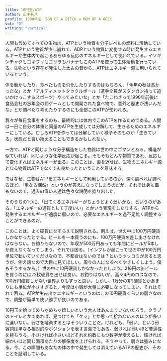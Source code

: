 ```yaml
---
title: 10円玉/ATP
author: 山中甚八
profile: 1990年生　SON OF A BITCH ⇄ MOM OF A GEEK
vol: "0"
writing: "vertical"
---
```


人間も含めてすべての生物は、ATPという物質を分子レベルの燃料に活動している。ATPという物質が少し崩れて、ADPという物質に変化する時に発生するエネルギーが生体内で起こるあらゆる反応のエネルギーとして使われている。イソギンチャクもゴキブリもゴリラもバナナもこのATPを使って生体活動を行っている。生物という存在が発生した太古の昔から、ATPはエネルギー源に用いられているという。

体を動かしたり、食べたものを消化したりするのはもちろん、「今年の秋は長かったな」とか「アルティメットタックルボール（選手全員がスタンガン持って追いかけっこするスポーツ）やってみたいな」とか「たこわさって<span class="text-tcy">1990</span>年前後に食品会社の忘年会の罰ゲームとして開発された食べ物で、意外と歴史が浅いんだな」とか調べたり考えたりするのにも全部このATPが使われる。

我々が毎日食事をするのも、最終的には体内でこのATPを作るためである。人間は一日に自分の体重と同量のATPを生成しては分解して、生きるためのエネルギーにしている。むしろATPを作っては分解していく様子そのものが「生きている」状態だと言い換えることもできるかもしれない。

一方で、ATPと同じような分子構造をした物質は世の中にゴマンとある。構造が似ていれば、同じような化学反応が起こる。そもそもどんな物質であれ、反応して変化すればエネルギーが出る。このことは、裏を返せば、生物のエネルギー源となる物質はATPでなくても良かったということを意味する。

ではなぜ、生物はATPをエネルギーとして利用しているのか。深く調べれば調べるほど、「単なる偶然」というのが答えになってしまうのだが、それでは身も蓋もないので、過去の偉い人達は色々な説明を捻り出した。

そのうちの<span class="text-tcy">1</span>つに、「出てくるエネルギーがちょうどよく弱いから」というのがある。「エネルギーの通貨として丁度いい」とかいう表現をしたりする。ATPから発生するエネルギーが適度に弱いので、必要なエネルギーを過不足無く調整することができるのだ。

このことは、よく硬貨になぞらえて説明される。例えば、世の中に<span class="text-tcy">100</span>万円硬貨しかなかったとする。ビールを一本買うのにも、<span class="text-tcy">100</span>万円硬貨を差し出さなければならない。お釣りもないので、年収が<span class="text-tcy">500</span>万円あっても年間にビールが<span class="text-tcy">5</span>本しか買えなくなってしまう。それでは困る。（インフレが起こって世の中が<span class="text-tcy">100</span>万円単位で動いていくだけなので、不都合はないのでは？というツッコミがあると思うが、例え話なので大目に見てほしい。周りの人になるべくやさしくしよう。僕もそうするから。）世の中に<span class="text-tcy">10</span>円硬貨しかなかったとしよう。<span class="text-tcy">216</span>円の缶ビールを買うのには<span class="text-tcy">22</span>枚硬貨を出せば良い。お釣りはないが、高々<span class="text-tcy">4</span>円のロスなので、<span class="text-tcy">100</span>万円硬貨しかない世界よりもずっと良い。しかし、<span class="text-tcy">1</span>万分の<span class="text-tcy">1</span>円硬貨とかあまりにも単位が小さすぎると、今度は小銭が大量に必要になってしまい、それはそれで困る。ATPが生み出すエネルギーというのはこの<span class="text-tcy">10</span>円硬貨くらいの弱さなので、調整が簡単で使い勝手が良いのである。

<span class="text-tcy">10</span>円玉を拾ってめちゃめちゃ嬉しいという大人はあんまりいないだろう。クラブのトイレとかであれば、見つけても「ケッ」とか思って拾わない人のほうが多いに違いない。弱さを唾棄するとはそういうことだ。けれども、「弱い」という形容詞は単なる相対的なポジションを表す言葉でもある。弱ければ弱いほど普遍性を持ちうる。小さければ小さいほどそれを約数にもつ数字が増えるし、細ければ細かいほど同じ面積あたりの解像度を上げられる。そうやって、弱さは強みになる。今、この瞬間もあなたの体の中で発生しては消えているATPの歴史が、そのことを証明している。
